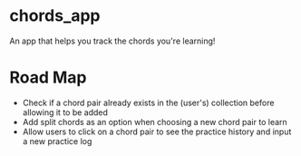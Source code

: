 # chords_app
An app that helps you track the chords you're learning!

# Road Map
<ul>
	<li>Check if a chord pair already exists in the (user's) collection before allowing it to be added</li>
	<li>Add split chords as an option when choosing a new chord pair to learn</li>
	<li>Allow users to click on a chord pair to see the practice history and input a new practice log</li>
</ul>
